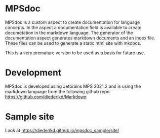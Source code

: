 # MPSdoc

MPSdoc is a custom aspect to create documentation for language concepts.
In the aspect a documentation field is available to create documetation 
in the markdown language. The generator of the documentation aspect 
generates markdown documents and an index file. These files can be used to 
generate a static html site with mkdocs.

This is a very premature version to be used as a basis for future use.

# Development
MPSdoc is developed using Jetbrains MPS 2021.2 and is using 
the markdown language from the following github repo:
https://github.com/diederikd/Markdown

# Sample site
Look at https://diederikd.github.io/mpsdoc_sample/site/ 

